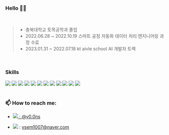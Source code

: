 ### Hello 🙋‍♂️
<br/>



>* 충북대학교 토목공학과 졸업
>* 2022.06.28 ~ 2022.10.19 스마트 공정 자동화 데이터 처리 엔지니어링 과정 수료
>* 2023.01.31 ~ 2022.07.18 kt aivle school AI 개발자 트랙 

<br/>

### Skills
<div>
  <img src="https://img.shields.io/badge/Java-gray">
  <img src="https://img.shields.io/badge/Srping-gray?logo=spring">
  <img src="https://img.shields.io/badge/Node.js-gray?logo=nodedotjs">
  <img src="https://img.shields.io/badge/Oracle DBMS-gray?logo=oracle&logoColor=red">
  <img src="https://img.shields.io/badge/HTML-gray?logo=html5">
  <img src="https://img.shields.io/badge/CSS-gray?logo=css3&logoColor=blue">
  <img src="https://img.shields.io/badge/Javascript-gray?logo=javascript">
  <img src="https://img.shields.io/badge/React-gray?logo=react">
  <img src="https://img.shields.io/badge/JQuery-gray?logo=jquery&logoColor=blue">
  <img src="https://img.shields.io/badge/Axios-gray?logo=axios&logoColor=purple">
  <img src="https://img.shields.io/badge/Sass-gray?logo=sass">
  <img src="https://img.shields.io/badge/git-gray?logo=git"> 
</div>

<br/>

### 📫 How to reach me:

- <a href="https://www.instagram.com/y0.0ns/">
  <img src="https://img.shields.io/badge/insta-pink?style=flat&logo=instagram&logoColor=white"> : @y0.0ns
</a>

- <img src="https://img.shields.io/badge/email-blue?logo=maildotru"> : ysem1007@naver.com



